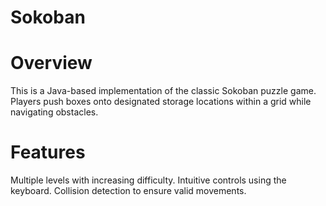 # Sokoban

# Overview
This is a Java-based implementation of the classic Sokoban puzzle game. Players push boxes onto designated storage locations within a grid while navigating obstacles.

# Features
Multiple levels with increasing difficulty.
Intuitive controls using the keyboard.
Collision detection to ensure valid movements.
